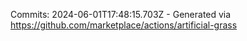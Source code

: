 Commits: 2024-06-01T17:48:15.703Z - Generated via https://github.com/marketplace/actions/artificial-grass
<br>
